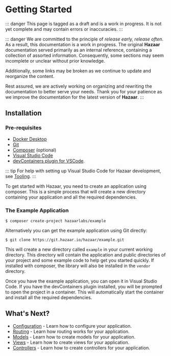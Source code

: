 # Getting Started

::: danger
This page is tagged as a draft and is a work in progress.  It is not yet complete and may contain errors or inaccuracies.
:::

::: danger
We are committed to the principle of _release early, release often_. As a result, this documentation is a work in progress. The original **Hazaar** documentation served primarily as an internal reference, containing a collection of assorted information. Consequently, some sections may seem incomplete or unclear without prior knowledge.

Additionally, some links may be broken as we continue to update and reorganize the content. 

Rest assured, we are actively working on organizing and rewriting the documentation to better serve your needs. Thank you for your patience as we improve the documentation for the latest version of **Hazaar**.
:::

## Installation

### Pre-requisites

* [Docker Desktop](https://www.docker.com/products/docker-desktop/)
* [Git](https://git-scm.com/)
* [Composer](https://getcomposer.org/) (optional)
* [Visual Studio Code](https://code.visualstudio.com/)
* [devContainers plugin for VSCode](https://code.visualstudio.com/docs/devcontainers/containers).  

::: tip
For help with setting up Visual Studio Code for Hazaar development, see [Tooling](/guide/tooling).
:::

To get started with Hazaar, you need to create an application using composer.  This is a simple process that will create a new directory containing your application and all the required dependencies.

### The Example Application

```shell
$ composer create-project hazaarlabs/example
```

Alternatively you can get the example application using Git directly:

```shell
$ git clone https://git.hazaar.io/hazaar/example.git
``` 

This will create a new directory called `example` in your current working directory.  This directory will contain the application and public directories of your project and some example code to help get you started quickly.  If installed with composer, the library will also be installed in the `vendor` directory.

Once you have the example application, you can open it in Visual Studio Code.  If you have the devContainers plugin installed, you will be prompted to open the project in a container.  This will automatically start the container and install all the required dependencies.

## What's Next?

* [Configuration](/guide/basics/configuration) - Learn how to configure your application.
* [Routing](/guide/basics/routing) - Learn how routing works for your application.
* [Models](/guide/basics/models) - Learn how to create models for your application.
* [Views](/guide/basics/views) - Learn how to create views for your application.
* [Controllers](/guide/basics/controllers) - Learn how to create controllers for your application.